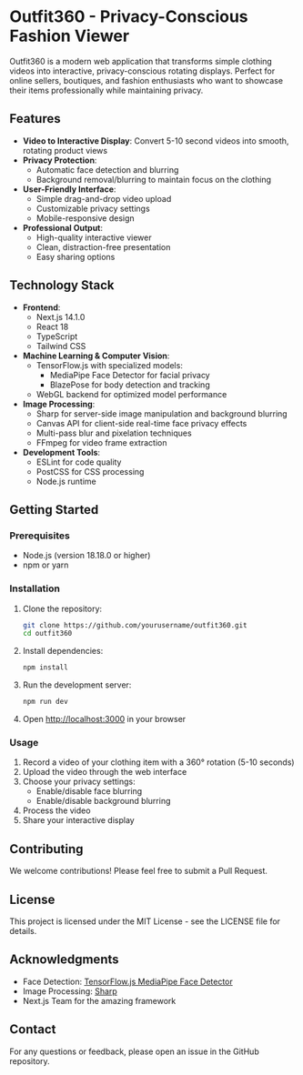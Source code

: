 # Outfit360 - Privacy-Conscious Fashion Viewer

Outfit360 is a modern web application that transforms simple clothing videos into interactive, privacy-conscious rotating displays. Perfect for online sellers, boutiques, and fashion enthusiasts who want to showcase their items professionally while maintaining privacy.

## Features

- **Video to Interactive Display**: Convert 5-10 second videos into smooth, rotating product views
- **Privacy Protection**:
  - Automatic face detection and blurring
  - Background removal/blurring to maintain focus on the clothing
- **User-Friendly Interface**:
  - Simple drag-and-drop video upload
  - Customizable privacy settings
  - Mobile-responsive design
- **Professional Output**:
  - High-quality interactive viewer
  - Clean, distraction-free presentation
  - Easy sharing options

## Technology Stack

- **Frontend**:
  - Next.js 14.1.0
  - React 18
  - TypeScript
  - Tailwind CSS
- **Machine Learning & Computer Vision**:
  - TensorFlow.js with specialized models:
    - MediaPipe Face Detector for facial privacy
    - BlazePose for body detection and tracking
  - WebGL backend for optimized model performance
- **Image Processing**:
  - Sharp for server-side image manipulation and background blurring
  - Canvas API for client-side real-time face privacy effects
  - Multi-pass blur and pixelation techniques
  - FFmpeg for video frame extraction
- **Development Tools**:
  - ESLint for code quality
  - PostCSS for CSS processing
  - Node.js runtime

## Getting Started

### Prerequisites

- Node.js (version 18.18.0 or higher)
- npm or yarn

### Installation

1. Clone the repository:
   ```bash
   git clone https://github.com/yourusername/outfit360.git
   cd outfit360
   ```

2. Install dependencies:
   ```bash
   npm install
   ```

3. Run the development server:
   ```bash
   npm run dev
   ```

4. Open [http://localhost:3000](http://localhost:3000) in your browser

### Usage

1. Record a video of your clothing item with a 360° rotation (5-10 seconds)
2. Upload the video through the web interface
3. Choose your privacy settings:
   - Enable/disable face blurring
   - Enable/disable background blurring
4. Process the video
5. Share your interactive display

## Contributing

We welcome contributions! Please feel free to submit a Pull Request.

## License

This project is licensed under the MIT License - see the LICENSE file for details.

## Acknowledgments

- Face Detection: [TensorFlow.js MediaPipe Face Detector](https://github.com/tensorflow/tfjs-models/tree/master/face-detection)
- Image Processing: [Sharp](https://sharp.pixelplumbing.com/)
- Next.js Team for the amazing framework

## Contact

For any questions or feedback, please open an issue in the GitHub repository.
